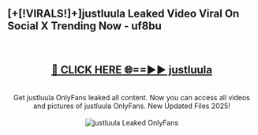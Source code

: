 <h2>[+[!VIRALS!]+]justluula Leaked Video Viral On Social X Trending Now - uf8bu</h2>
<br>
<div align="center">
<h2><a href="https://libra.edu.pl?justluula" rel="nofollow">🔴 CLICK HERE 🌐==►► justluula</a></h2>
<br>
Get justluula OnlyFans leaked all content. Now you can access all videos and pictures of justluula OnlyFans. New Updated Files 2025!
<br>
<br>
<a href="https://libra.edu.pl?justluula" rel="nofollow" data-target="animated-image.originalLink"><img src="https://i.ibb.co.com/WyWwxjT/player-gif2.gif" alt="justluula Leaked OnlyFans" style="max-width: 100%; display: inline-block;" data-target="animated-image.originalImage"></a>
</div>
<br>